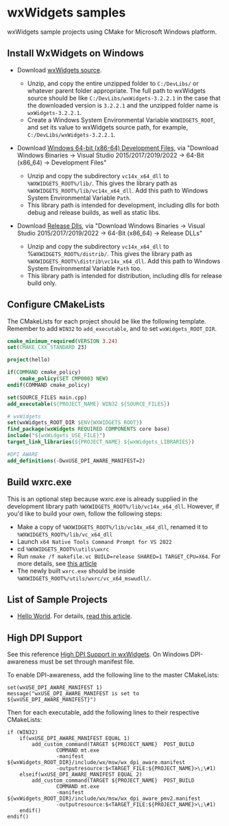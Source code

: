 # wxWidgets samples
wxWidgets sample projects using CMake for Microsoft Windows platform.

## Install WxWidgets on Windows

- Download [wxWidgets source](https://www.wxwidgets.org/downloads/).
    - Unzip, and copy the entire unzipped folder to `C:/DevLibs/` or whatever parent folder appropriate. The full path to wxWidgets source should be like `C:/DevLibs/wxWidgets-3.2.2.1` in the case that the downloaded version is `3.2.2.1` and the unzipped folder name is `wxWidgets-3.2.2.1`.
    - Create a Windows System Environmental Variable `WXWIDGETS_ROOT`, and set its value to wxWidgets source path, for example, `C:/DevLibs/wxWidgets-3.2.2.1`.

- Download [Windows 64-bit (x86-64) Development Files](https://www.wxwidgets.org/downloads/), via "Download Windows Binaries -> Visual Studio 2015/2017/2019/2022 -> 64-Bit (x86_64) -> Development Files"
    - Unzip and copy the subdirectory `vc14x_x64_dll` to `%WXWIDGETS_ROOT%/lib/`. This gives the library path as  `%WXWIDGETS_ROOT%/lib/vc14x_x64_dll`. Add this path to Windows System Environmental Variable `Path`.
    - This library path is intended for development, including dlls for both debug and release builds, as well as static libs.
- Download [Release Dlls](https://www.wxwidgets.org/downloads/), via "Download Windows Binaries -> Visual Studio 2015/2017/2019/2022 -> 64-Bit (x86_64) -> Release DLLs"
    - Unzip and copy the subdirectory `vc14x_x64_dll` to %`WXWIDGETS_ROOT%/distrib/`. This gives the library path as
   `%WXWIDGETS_ROOT%\distrib\vc14x_x64_dll`. Add this path to Windows System Environmental Variable `Path` too. 
    - This library path is intended for distribution, including dlls for release build only.


## Configure CMakeLists

The CMakeLists for each project should be like the following template. Remember to add `WIN32` to `add_executable`, and to set `wxWidgets_ROOT_DIR`.

```cmake
cmake_minimum_required(VERSION 3.24)
set(CMAKE_CXX_STANDARD 23)

project(hello)

if(COMMAND cmake_policy)
    cmake_policy(SET CMP0003 NEW)
endif(COMMAND cmake_policy)

set(SOURCE_FILES main.cpp)
add_executable(${PROJECT_NAME} WIN32 ${SOURCE_FILES})

# wxWidgets
set(wxWidgets_ROOT_DIR $ENV{WXWIDGETS_ROOT})
find_package(wxWidgets REQUIRED COMPONENTS core base)
include("${wxWidgets_USE_FILE}")
target_link_libraries(${PROJECT_NAME} ${wxWidgets_LIBRARIES})

#DPI AWARE
add_definitions(-DwxUSE_DPI_AWARE_MANIFEST=2)
```

## Build wxrc.exe

This is an optional step because wxrc.exe is already supplied in the development library path `%WXWIDGETS_ROOT%/lib/vc14x_x64_dll`. However, if you'd like to build your own, follow the following steps:

- Make a copy of `%WXWIDGETS_ROOT%/lib/vc14x_x64_dll`, renamed it to `%WXWIDGETS_ROOT%/lib/vc_x64_dll`
- Launch `x64 Native Tools Command Prompt for VS 2022` 
- cd `%WXWIDGETS_ROOT%\utils\wxrc`
- Run `nmake /f makefile.vc BUILD=release SHARED=1 TARGET_CPU=X64`. For more details, see [this article](https://docs.wxwidgets.org/stable/plat_msw_install.html#:~:text=Using%20makefiles%20from%20Windows%20command%20line%201%20Change,you%20need%20to%20rebuild%2C%20use%20%22clean%22%20target%20first.)
- The newly built `wxrc.exe` should be inside `%WXWIDGETS_ROOT%/utils/wxrc/vc_x64_mswudll/`.

## List of Sample Projects

- [Hello World](https://github.com/wxinix/wxWidgets-samples/tree/main/hello). For details, [read this article](https://docs.wxwidgets.org/latest/overview_helloworld.html).

## High DPI Support
 
See this reference [High DPI Support in wxWidgets](https://docs.wxwidgets.org/latest/overview_high_dpi.html). On Windows DPI-awareness must be set through manifest file.

To enable DPI-awareness, add the following line to the master CMakeLists:
```
set(wxUSE_DPI_AWARE_MANIFEST 1)
message("wxUSE_DPI_AWARE_MANIFEST is set to ${wxUSE_DPI_AWARE_MANIFEST}")
```

Then for each executable, add the following lines to their respective CMakeLists:

```
if (WIN32)
    if(wxUSE_DPI_AWARE_MANIFEST EQUAL 1)
        add_custom_command(TARGET ${PROJECT_NAME}  POST_BUILD
                COMMAND mt.exe
                -manifest ${wxWidgets_ROOT_DIR}/include/wx/msw/wx_dpi_aware.manifest
                -outputresource:$<TARGET_FILE:${PROJECT_NAME}>\;\#1)
    elseif(wxUSE_DPI_AWARE_MANIFEST EQUAL 2)
        add_custom_command(TARGET ${PROJECT_NAME}  POST_BUILD
                COMMAND mt.exe
                -manifest ${wxWidgets_ROOT_DIR}/include/wx/msw/wx_dpi_aware_pmv2.manifest
                -outputresource:$<TARGET_FILE:${PROJECT_NAME}>\;\#1)
    endif()
endif()
```


